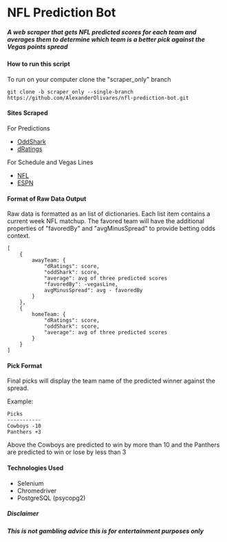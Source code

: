 # NFL Prediction Bot

##### A web scraper that gets NFL predicted scores for each team and averages them to determine which team is a better pick against the Vegas points spread

#### How to run this script

To run on your computer clone the "scraper_only" branch

```
git clone -b scraper_only --single-branch https://github.com/AlexanderOlivares/nfl-prediction-bot.git
```

#### Sites Scraped

For Predictions

- [OddShark](https://www.oddsshark.com/)
- [dRatings](https://www.dratings.com/)

For Schedule and Vegas Lines

- [NFL](https://www.nfl.com/)
- [ESPN](https://www.espn.com/)

#### Format of Raw Data Output

Raw data is formatted as an list of dictionaries. Each list item contains a current week NFL matchup. The favored team will have the additional properties of "favoredBy" and "avgMinusSpread" to provide betting odds context.

```
[
 	{
		awayTeam: {
			"dRatings": score,
			"oddShark": score,
			"average": avg of three predicted scores
			"favoredBy": -vegasLine,
			avgMinusSpread": avg - favoredBy
		}
 	},
 	{
		homeTeam: {
			"dRatings": score,
			"oddShark": score,
			"average": avg of three predicted scores
		}
 	}
]
```

#### Pick Format

Final picks will display the team name of the predicted winner against the spread.

Example:

```
Picks
-----------
Cowboys -10
Panthers +3
```

Above the Cowboys are predicted to win by more than 10 and the Panthers are predicted to win or lose by less than 3

#### Technologies Used

- Selenium
- Chromedriver
- PostgreSQL (psycopg2)

##### Disclaimer

**_This is not gambling advice this is for entertainment purposes only_**
